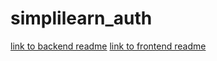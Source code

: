 # simplilearn_auth

[link to backend readme](./simplilearn_backend/Readme.md)
[link to frontend readme](./simplilearn_frontend/Readme.md)
